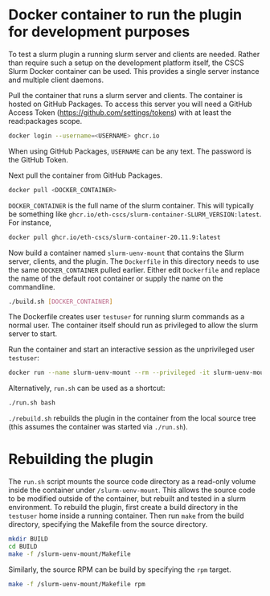 # Docker container to run the plugin for development purposes

To test a slurm plugin a running slurm server and clients are needed. Rather
than require such a setup on the development platform itself, the CSCS Slurm
Docker container can be used. This provides a single server instance and
multiple client daemons.

Pull the container that runs a slurm server and clients. The container is
hosted on GitHub Packages. To access this server you will need a GitHub Access
Token (https://github.com/settings/tokens) with at least the read:packages scope.
```bash
docker login --username=<USERNAME> ghcr.io
```
When using GitHub Packages, `USERNAME` can be any text. The password is the GitHub Token.

Next pull the container from GitHub Packages.
```bash
docker pull <DOCKER_CONTAINER>
```
`DOCKER_CONTAINER` is the full name of the slurm container. This will typically
be something like `ghcr.io/eth-cscs/slurm-container-SLURM_VERSION:latest`.
For instance,
```bash
docker pull ghcr.io/eth-cscs/slurm-container-20.11.9:latest
```

Now build a container named `slurm-uenv-mount` that contains the Slurm server, clients, and the plugin.
The `Dockerfile` in this directory needs to use the same `DOCKER_CONTAINER` pulled earlier.
Either edit `Dockerfile` and replace the name of the default root container or supply the name on the commandline.
```bash
./build.sh [DOCKER_CONTAINER]
```

The Dockerfile creates user `testuser` for running slurm commands as a normal user. The container itself should run
as privileged to allow the slurm server to start.

Run the container and start an interactive session as the unprivileged user `testuser`:
```bash
docker run --name slurm-uenv-mount --rm --privileged -it slurm-uenv-mount bash
```

Alternatively, `run.sh` can be used as a shortcut:
```bash
./run.sh bash
```

`./rebuild.sh` rebuilds the plugin in the container from the local source tree (this assumes the container was started via `./run.sh`).

# Rebuilding the plugin

The `run.sh` script mounts the source code directory as a read-only volume inside the container under `/slurm-uenv-mount`.
This allows the source code to be modified outside of the container, but rebuilt and tested in a slurm environment.
To rebuild the plugin, first create a build directory in the `testuser` home inside a running container.
Then run `make` from the build directory, specifying the Makefile from the source directory.
```bash
mkdir BUILD
cd BUILD
make -f /slurm-uenv-mount/Makefile
```

Similarly, the source RPM can be build by specifying the `rpm` target.
```bash
make -f /slurm-uenv-mount/Makefile rpm
```
